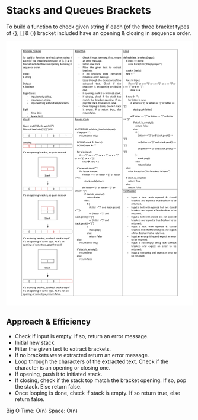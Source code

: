 # Stacks and Queues Brackets

To build a function to check given string if each (of the three bracket types of {}, [] & ()) bracket included have an opening & closing in sequence order.

![Whiteboard](./whiteboard.jpg)

## Approach & Efficiency

- Check if input is empty. If so, return an error message.
- Initial new stack
- Filter the given text to extract brackets.
- If no brackets were extracted return an error message.
- Loop through the characters of the extracted text. Check if the character is an opening or closing one.
- If opening, push it to initiated stack.
- If closing, check if the stack top match the bracket opening. If so, pop the stack. Else return false.
- Once looping is done, check if stack is empty. If so return true, else return false.

Big O
Time: O(n)
Space: O(n)
